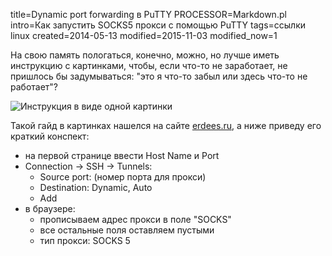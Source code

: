 title=Dynamic port forwarding в PuTTY
PROCESSOR=Markdown.pl
intro=Как запустить SOCKS5 прокси с помощью PuTTY
tags=ссылки linux
created=2014-05-13
modified=2015-11-03
modified_now=1


На свою память пологаться, конечно, можно, но лучше иметь инструкцию с картинками, чтобы, если что-то не заработает, не пришлось бы задумываться: "это я что-то забыл или здесь что-то не работает"?

![Инструкция в виде одной картинки](dynamic_port_forwarding_в_putty.png)

Такой гайд в картинках нашелся на сайте [erdees.ru](http://erdees.ru/it/socks5-proksi-cherez-ssh-tunnel-pri-pomoshhi-putty/), а ниже приведу его краткий конспект:

* на первой странице ввести Host Name и Port
* Connection -> SSH -> Tunnels:
  * Source port: (номер порта для прокси)
  * Destination: Dynamic, Auto
  * Add
* в браузере:
  * прописываем адрес прокси в поле "SOCKS"
  * все остальные поля оставляем пустыми
  * тип прокси: SOCKS 5
